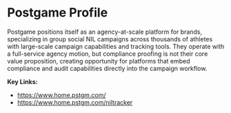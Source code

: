 # Postgame Profile

Postgame positions itself as an agency-at-scale platform for brands, specializing in group social NIL campaigns across thousands of athletes with large-scale campaign capabilities and tracking tools. They operate with a full-service agency motion, but compliance proofing is not their core value proposition, creating opportunity for platforms that embed compliance and audit capabilities directly into the campaign workflow.

**Key Links:**
- https://www.home.pstgm.com/
- https://www.home.pstgm.com/niltracker